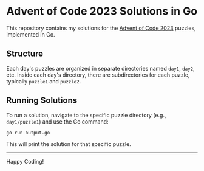 # Advent of Code 2023 Solutions in Go

This repository contains my solutions for the [Advent of Code 2023](https://adventofcode.com/2023) puzzles, implemented in Go.

## Structure

Each day's puzzles are organized in separate directories named `day1`, `day2`, etc. Inside each day's directory, there are subdirectories for each puzzle, typically `puzzle1` and `puzzle2`.

## Running Solutions

To run a solution, navigate to the specific puzzle directory (e.g., `day1/puzzle1`) and use the Go command:

```bash
go run output.go
```

This will print the solution for that specific puzzle.

---

Happy Coding!
